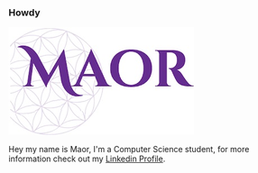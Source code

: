 ### Howdy 

<img src="https://github.com/MaorCaspi/MaorCaspi/blob/master/Maor.jpg">

Hey my name is Maor, I'm a Computer Science student,  for more information check out my [Linkedin Profile](https://www.linkedin.com/in/maor-caspi/).

<!--
**eshlomo1/eshlomo1** is a ✨ _special_ ✨ repository because its `README.md` (this file) appears on your GitHub profile.
Here are some ideas to get you started:

- 🔭 I’m currently working on ...
- 🌱 I’m currently learning ...
- 👯 I’m looking to collaborate on ...
- 🤔 I’m looking for help with ...
- 💬 Ask me about ...
- 📫 How to reach me: ...
- 😄 Pronouns: ...
- ⚡ Fun fact: ...
-->
